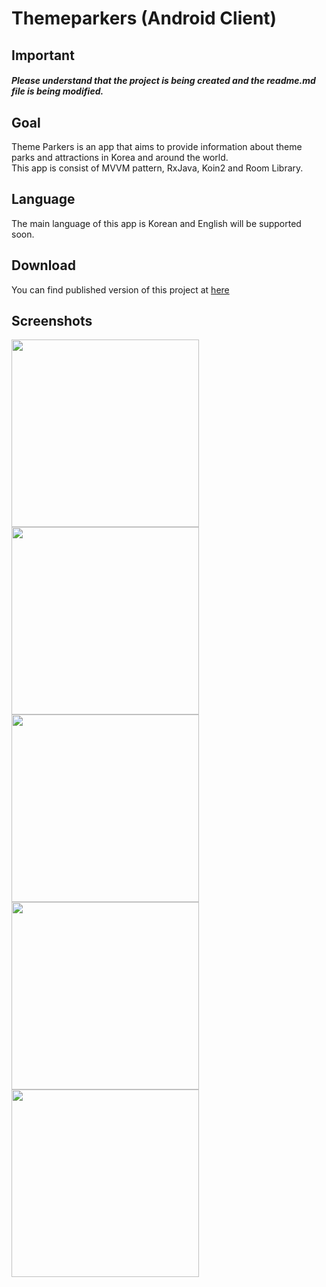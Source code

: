 # Themeparkers (Android Client)
## Important
##### Please understand that the project is being created and the readme.md file is being modified.

## Goal
Theme Parkers is an app that aims to provide information about theme parks and attractions in Korea and around the world.  
This app is consist of MVVM pattern, RxJava, Koin2 and Room Library.

## Language
The main language of this app is Korean and English will be supported soon.

## Download
You can find published version of this project at [here](https://play.google.com/store/apps/details?id=com.kgeun.themeparkers)

## Screenshots
<img src="https://user-images.githubusercontent.com/7823937/102693200-39dad800-425c-11eb-8773-d63ceb1d05ba.jpg" width="300" />
<img src="https://user-images.githubusercontent.com/7823937/102693206-4bbc7b00-425c-11eb-8af7-f64bf7e76eed.png" width="300" />
<img src="https://user-images.githubusercontent.com/7823937/102693210-5545e300-425c-11eb-8bd1-c10a456f311e.png" width="300" /><br/>
<img src="https://user-images.githubusercontent.com/7823937/102693211-59720080-425c-11eb-9f9f-963aa9363271.png" width="300" />
<img src="https://user-images.githubusercontent.com/7823937/102693216-6131a500-425c-11eb-9c79-0fe3f6165505.png" width="300" />
